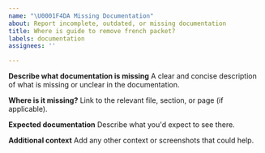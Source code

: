 ```yaml
---
name: "\U0001F4DA Missing Documentation"
about: Report incomplete, outdated, or missing documentation
title: Where is guide to remove french packet?
labels: documentation
assignees: ''

---
```


**Describe what documentation is missing**
A clear and concise description of what is missing or unclear in the documentation.

**Where is it missing?**
Link to the relevant file, section, or page (if applicable).

**Expected documentation**
Describe what you'd expect to see there.

**Additional context**
Add any other context or screenshots that could help.
